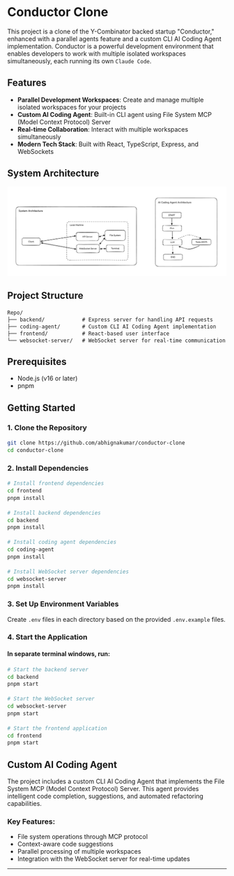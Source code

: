 # Conductor Clone

This project is a clone of the Y-Combinator backed startup "Conductor," enhanced with a parallel agents feature and a custom CLI AI Coding Agent implementation. Conductor is a powerful development environment that enables developers to work with multiple isolated workspaces simultaneously, each running its own `Claude Code`.

## Features

- **Parallel Development Workspaces**: Create and manage multiple isolated workspaces for your projects
- **Custom AI Coding Agent**: Built-in CLI agent using File System MCP (Model Context Protocol) Server
- **Real-time Collaboration**: Interact with multiple workspaces simultaneously
- **Modern Tech Stack**: Built with React, TypeScript, Express, and WebSockets

## System Architecture

![System Architecture](system-design.png)

## Project Structure

```
Repo/
├── backend/            # Express server for handling API requests
├── coding-agent/       # Custom CLI AI Coding Agent implementation
├── frontend/           # React-based user interface
└── websocket-server/   # WebSocket server for real-time communication
```

## Prerequisites

- Node.js (v16 or later)
- pnpm

## Getting Started

### 1. Clone the Repository

```bash
git clone https://github.com/abhignakumar/conductor-clone
cd conductor-clone
```

### 2. Install Dependencies

```bash
# Install frontend dependencies
cd frontend
pnpm install

# Install backend dependencies
cd backend
pnpm install

# Install coding agent dependencies
cd coding-agent
pnpm install

# Install WebSocket server dependencies
cd websocket-server
pnpm install
```

### 3. Set Up Environment Variables

Create `.env` files in each directory based on the provided `.env.example` files.

### 4. Start the Application

#### In separate terminal windows, run:

```bash
# Start the backend server
cd backend
pnpm start

# Start the WebSocket server
cd websocket-server
pnpm start

# Start the frontend application
cd frontend
pnpm start
```

## Custom AI Coding Agent

The project includes a custom CLI AI Coding Agent that implements the File System MCP (Model Context Protocol) Server. This agent provides intelligent code completion, suggestions, and automated refactoring capabilities.

### Key Features:
- File system operations through MCP protocol
- Context-aware code suggestions
- Parallel processing of multiple workspaces
- Integration with the WebSocket server for real-time updates

---